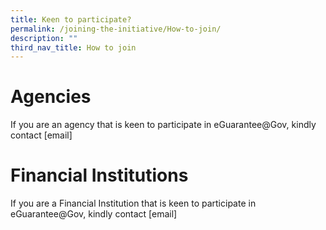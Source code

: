 ```yaml
---
title: Keen to participate?
permalink: /joining-the-initiative/How-to-join/
description: ""
third_nav_title: How to join
---
```


# Agencies
If you are an agency that is keen to participate in eGuarantee@Gov, kindly contact [email] 

# Financial Institutions
If you are a Financial Institution that is keen to participate in eGuarantee@Gov, kindly contact [email] 
